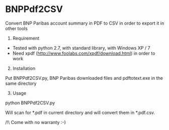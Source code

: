 BNPPdf2CSV
==========

Convert BNP Paribas account summary in PDF to CSV in order to export it in other tools

1. Requirement

- Tested with python 2.7, with standard library, with Windows XP / 7
- Need xpdf (http://www.foolabs.com/xpdf/download.html) in order to work

2. Installation

Put  BNPPdf2CSV.py, BNP Paribas downloaded files and pdftotext.exe in the same directory

3. Usage

python BNPPdf2CSV.py

Will scan for *.pdf in current directory and will convert them in *.pdf.csv.

/!\ Come with no warranty :-)
